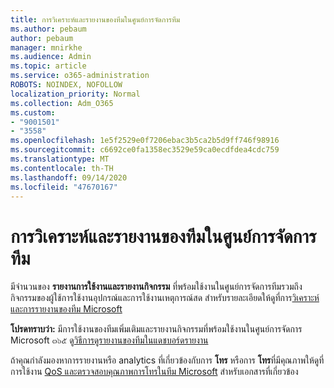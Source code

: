 ```yaml
---
title: การวิเคราะห์และรายงานของทีมในศูนย์การจัดการทีม
ms.author: pebaum
author: pebaum
manager: mnirkhe
ms.audience: Admin
ms.topic: article
ms.service: o365-administration
ROBOTS: NOINDEX, NOFOLLOW
localization_priority: Normal
ms.collection: Adm_O365
ms.custom:
- "9001501"
- "3558"
ms.openlocfilehash: 1e5f2529e0f7206ebac3b5ca2b5d9ff746f98916
ms.sourcegitcommit: c6692ce0fa1358ec3529e59ca0ecdfdea4cdc759
ms.translationtype: MT
ms.contentlocale: th-TH
ms.lasthandoff: 09/14/2020
ms.locfileid: "47670167"
---
```

# <a name="teams-analytics-and-reports-in-the-teams-admin-center"></a>การวิเคราะห์และรายงานของทีมในศูนย์การจัดการทีม

มีจำนวนของ **รายงานการใช้งานและรายงานกิจกรรม** ที่พร้อมใช้งานในศูนย์การจัดการทีมรวมถึงกิจกรรมของผู้ใช้การใช้งานอุปกรณ์และการใช้งานเหตุการณ์สด สำหรับรายละเอียดให้ดูที่การ[วิเคราะห์และการรายงานของทีม Microsoft](https://docs.microsoft.com/microsoftteams/teams-analytics-and-reports/teams-reporting-reference)

**โปรดทราบว่า:** มีการใช้งานของทีมเพิ่มเติมและรายงานกิจกรรมที่พร้อมใช้งานในศูนย์การจัดการ Microsoft ๓๖๕ ดู[วิธีการดูรายงานของทีมในแดชบอร์ดรายงาน](https://docs.microsoft.com/microsoftteams/teams-activity-reports#how-to-view-the-teams-reports-in-the-reports-dashboard)

ถ้าคุณกำลังมองหาการรายงานหรือ analytics ที่เกี่ยวข้องกับการ **โทร** หรือการ **โทร**ที่มีคุณภาพให้ดูที่การใช้งาน [QoS และตรวจสอบคุณภาพการโทรในทีม Microsoft](https://docs.microsoft.com/microsoftteams/monitor-call-quality-qos) สำหรับเอกสารที่เกี่ยวข้อง

